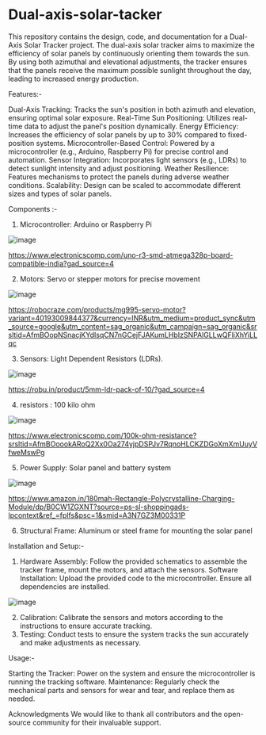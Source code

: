 # Dual-axis-solar-tacker

This repository contains the design, code, and documentation for a Dual-Axis Solar Tracker project. The dual-axis solar tracker aims to maximize the efficiency of solar panels by continuously orienting them towards the sun. By using both azimuthal and elevational adjustments, the tracker ensures that the panels receive the maximum possible sunlight throughout the day, leading to increased energy production.

Features:-

Dual-Axis Tracking: Tracks the sun's position in both azimuth and elevation, ensuring optimal solar exposure.
Real-Time Sun Positioning: Utilizes real-time data to adjust the panel's position dynamically.
Energy Efficiency: Increases the efficiency of solar panels by up to 30% compared to fixed-position systems.
Microcontroller-Based Control: Powered by a microcontroller (e.g., Arduino, Raspberry Pi) for precise control and automation.
Sensor Integration: Incorporates light sensors (e.g., LDRs) to detect sunlight intensity and adjust positioning.
Weather Resilience: Features mechanisms to protect the panels during adverse weather conditions.
Scalability: Design can be scaled to accommodate different sizes and types of solar panels.

Components :-

1. Microcontroller: Arduino or Raspberry Pi

![image](https://github.com/1512gautam/dual-axis-solar-tracker/assets/142911925/28095f9f-3db4-4884-b4a7-3e949916eef2)

https://www.electronicscomp.com/uno-r3-smd-atmega328p-board-compatible-india?gad_source=4

2. Motors: Servo or stepper motors for precise movement 

![image](https://github.com/1512gautam/dual-axis-solar-tracker/assets/142911925/a1f0a69a-68a9-4b42-a8f7-8816476e74bc)


https://robocraze.com/products/mg995-servo-motor?variant=40193009844377&currency=INR&utm_medium=product_sync&utm_source=google&utm_content=sag_organic&utm_campaign=sag_organic&srsltid=AfmBOopNSnacjKYdIsqCN7nGCejFJAKumLHbIzSNPAlGLLwQFliXhYiLLqc


3. Sensors: Light Dependent Resistors (LDRs).

![image](https://github.com/1512gautam/dual-axis-solar-tracker/assets/142911925/91f6ca52-9eee-43c3-b97c-eb340aa9dba2)

https://robu.in/product/5mm-ldr-pack-of-10/?gad_source=4
   
4. resistors : 100 kilo ohm

![image](https://github.com/1512gautam/dual-axis-solar-tracker/assets/142911925/552ccea1-8a16-41e5-88a5-77f550164761)

https://www.electronicscomp.com/100k-ohm-resistance?srsltid=AfmBOoookARoQ2Xx0Oa274yjpDSPJv7RqnoHLCKZDGoXmXmUuyVfweMswPg

5. Power Supply: Solar panel and battery system

![image](https://github.com/1512gautam/dual-axis-solar-tracker/assets/142911925/e7528f79-298f-4f88-9693-cbbada085d1f)

https://www.amazon.in/180mah-Rectangle-Polycrystalline-Charging-Module/dp/B0CW1ZGXNT?source=ps-sl-shoppingads-lpcontext&ref_=fplfs&psc=1&smid=A3N7GZ3M00331P

6. Structural Frame: Aluminum or steel frame for mounting the solar panel


Installation and Setup:-

1. Hardware Assembly: Follow the provided schematics to assemble the tracker frame, mount the motors, and attach the sensors.
Software Installation: Upload the provided code to the microcontroller. Ensure all dependencies are installed.

![image](https://github.com/1512gautam/dual-axis-solar-tracker/assets/142911925/c58fe646-5dd3-4850-8c2c-888015fb61fd)

2. Calibration: Calibrate the sensors and motors according to the instructions to ensure accurate tracking.
3. Testing: Conduct tests to ensure the system tracks the sun accurately and make adjustments as necessary.

Usage:-

Starting the Tracker: Power on the system and ensure the microcontroller is running the tracking software.
Maintenance: Regularly check the mechanical parts and sensors for wear and tear, and replace them as needed.

Acknowledgments
We would like to thank all contributors and the open-source community for their invaluable support.
